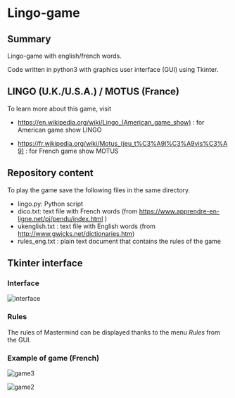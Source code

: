 
# Lingo-game

## Summary 

Lingo-game with english/french words.

Code written in python3 with graphics user interface (GUI) using Tkinter.

## LINGO (U.K./U.S.A.) / MOTUS (France)

To learn more about this game, visit
* https://en.wikipedia.org/wiki/Lingo_(American_game_show) : for American game show LINGO

* https://fr.wikipedia.org/wiki/Motus_(jeu_t%C3%A9l%C3%A9vis%C3%A9) : for French game show MOTUS 

## Repository content 

To play the game save the following files in the same directory.
* lingo.py: Python script
* dico.txt: text file with French words (from https://www.apprendre-en-ligne.net/pj/pendu/index.html )
* ukenglish.txt : text file with English words (from http://www.gwicks.net/dictionaries.htm)
* rules_eng.txt : plain text document that contains the rules of the game

## Tkinter interface

### Interface

![interface](https://user-images.githubusercontent.com/82372483/120931807-85dae580-c6f3-11eb-8643-6035602924d9.png)

### Rules
The rules of Mastermind can be displayed thanks to the menu *Rules* from the GUI.

### Example of game (French)

![game3](https://user-images.githubusercontent.com/82372483/120931833-94c19800-c6f3-11eb-9137-db1cfed276a6.png)

![game2](https://user-images.githubusercontent.com/82372483/120931844-9ab77900-c6f3-11eb-88f6-7ee6a1a6c137.png)

